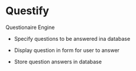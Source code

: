# Questify
Questionaire Engine

 * Specify questions to be answered ina database
 
 * Display question in form for user to answer
 
 * Store question answers in database
 
